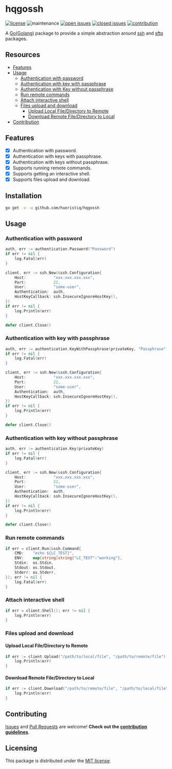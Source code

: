 # hqgossh

[![license](https://img.shields.io/badge/license-MIT-gray.svg?color=0040FF)](https://github.com/hueristiq/hqgossh/blob/master/LICENSE) ![maintenance](https://img.shields.io/badge/maintained%3F-yes-0040ff.svg) [![open issues](https://img.shields.io/github/issues-raw/hueristiq/hqgossh.svg?style=flat&color=0040ff)](https://github.com/hueristiq/hqgossh/issues?q=is:issue+is:open) [![closed issues](https://img.shields.io/github/issues-closed-raw/hueristiq/hqgossh.svg?style=flat&color=0040ff)](https://github.com/hueristiq/hqgossh/issues?q=is:issue+is:closed) [![contribution](https://img.shields.io/badge/contributions-welcome-0040ff.svg)](https://github.com/hueristiq/hqgossh/blob/master/CONTRIBUTING.md)

A [Go(Golang)](https://golang.org/) package to provide a simple abstraction around [ssh](https://pkg.go.dev/golang.org/x/crypto/ssh) and [sftp](https://pkg.go.dev/github.com/pkg/sftp) packages.

## Resources

* [Features](#features)
* [Usage](#usage)
	* [Authentication with password](#authentication-with-password)
	* [Authentication with key with passphrase](#authentication-with-key-with-passphrase)
	* [Authentication with Key without passphrase](#authentication-with-key-without-passphrase)
	* [Run remote commands](#run-remote-commands)
	* [Attach interactive shell](#attach-interactive-shell)
	* [Files upload and download](#files-upload-and-download)
		* [Upload Local File/Directory to Remote](#upload-local-filedirectory-to-remote)
		* [Download Remote File/Directory to Local](#download-remote-filedirectory-to-local)
* [Contribution](#contribution)

## Features

- [x] Authentication with password.
- [x] Authentication with keys with passphrase.
- [x] Authentication with keys without passphrase.
- [x] Supports running remote commands.
- [x] Supports getting an interactive shell.
- [x] Supports files upload and download.

## Installation

```bash
go get -v -u github.com/hueristiq/hqgossh
```

## Usage

### Authentication with password

```go
auth, err := authentication.Password("Password")
if err != nil {
	log.Fatal(err)
}

client, err := ssh.New(&ssh.Configuration{
	Host:            "xxx.xxx.xxx.xxx",
	Port:            22,
	User:            "some-user",
	Authentication:  auth,
	HostKeyCallback: ssh.InsecureIgnoreHostKey(),
})
if err != nil {
    log.Println(err)
}

defer client.Close()
```

### Authentication with key with passphrase

```go
auth, err := authentication.KeyWithPassphrase(privateKey, "Passphrase")
if err != nil {
	log.Fatal(err)
}

client, err := ssh.New(&ssh.Configuration{
	Host:            "xxx.xxx.xxx.xxx",
	Port:            22,
	User:            "some-user",
	Authentication:  auth,
	HostKeyCallback: ssh.InsecureIgnoreHostKey(),
})
if err != nil {
	log.Println(err)
}

defer client.Close()
```

### Authentication with key without passphrase

```go
auth, err := authentication.Key(privateKey)
if err != nil {
	log.Fatal(err)
}

client, err := ssh.New(&ssh.Configuration{
	Host:            "xxx.xxx.xxx.xxx",
	Port:            22,
	User:            "some-user",
	Authentication:  auth,
	HostKeyCallback: ssh.InsecureIgnoreHostKey(),
})
if err != nil {
	log.Println(err)
}

defer client.Close()
```

### Run remote commands

```go
if err = client.Run(&ssh.Command{
	CMD:    "echo ${LC_TEST}",
	ENV:    map[string]string{"LC_TEST":"working"},
	Stdin:  os.Stdin,
	Stdout: os.Stdout,
	Stderr: os.Stderr,
}); err != nil {
	log.Fatal(err)
}
```

### Attach interactive shell

```go
if err = client.Shell(); err != nil {
	log.Println(err)
}
```

### Files upload and download

#### Upload Local File/Directory to Remote

```go
if err := client.Upload("/path/to/local/file", "/path/to/remote/file"); err != nil {
	log.Println(err)
}
```

#### Download Remote File/Directory to Local

```go
if err := client.Download("/path/to/remote/file", "/path/to/local/file"); err != nil {
	log.Println(err)
}
```

## Contributing

[Issues](https://github.com/hueristiq/hqgossh/issues) and [Pull Requests](https://github.com/hueristiq/hqgossh/pulls) are welcome! **Check out the [contribution guidelines](https://github.com/hueristiq/hqgossh/blob/master/CONTRIBUTING.md)**.

## Licensing

This package is distributed under the [MIT license](https://github.com/hueristiq/hqgossh/blob/master/LICENSE).